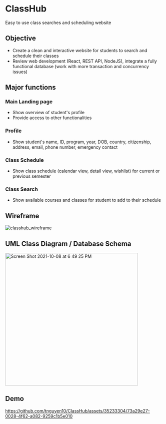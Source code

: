# ClassHub
Easy to use class searches and scheduling website

## Objective
- Create a clean and interactive website for students to search and schedule their classes
- Review web development (React, REST API, NodeJS), integrate a fully functional database (work with more transaction and concurrency issues)

## Major functions
### Main Landing page
- Show overview of student's profile
- Provide access to other functionalities
### Profile
- Show student's name, ID, program, year, DOB, country, citizenship, address, email, phone number, emergency contact
### Class Schedule
- Show class schedule (calendar view, detail view, wishlist) for current or previous semester
### Class Search
- Show available courses and classes for student to add to their schedule

## Wireframe
![classhub_wireframe](https://user-images.githubusercontent.com/35233304/134975822-3f0660d7-67cf-4e97-8094-af78886c2242.png)

## UML Class Diagram / Database Schema
<img width="424" alt="Screen Shot 2021-10-08 at 6 49 25 PM" src="https://user-images.githubusercontent.com/35233304/136637894-35f75665-36a9-4490-93a8-32e6cb75d36f.png">

## Demo
https://github.com/tnguyen10/ClassHub/assets/35233304/73a29e27-0028-4f62-a082-9259c1b5e010



